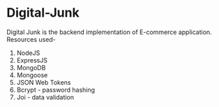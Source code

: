 # Digital-Junk
Digital Junk is the backend implementation of E-commerce application.
Resources used-
1. NodeJS 
2. ExpressJS
3. MongoDB
4. Mongoose
5. JSON Web Tokens
6. Bcrypt - password hashing
7. Joi - data validation
